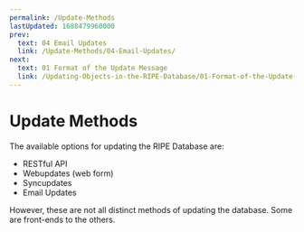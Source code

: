 ```yaml
---
permalink: /Update-Methods
lastUpdated: 1688479960000
prev:
  text: 04 Email Updates
  link: /Update-Methods/04-Email-Updates/
next:
  text: 01 Format of the Update Message
  link: /Updating-Objects-in-the-RIPE-Database/01-Format-of-the-Update-Message/
---
```


# Update Methods

The available options for updating the RIPE Database are:

* RESTful API
* Webupdates (web form)
* Syncupdates
* Email Updates

However, these are not all distinct methods of updating the database. Some are front-ends to the others.
